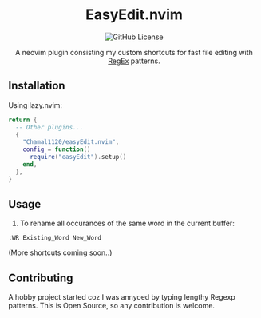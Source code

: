 <div align="center">

# EasyEdit.nvim

![GitHub License](https://img.shields.io/github/license/Chamal1120/easyedit.nvim?style=for-the-badge&logo=google%20docs&logoColor=ffffff)

A neovim plugin consisting my custom shortcuts for fast file editing with [RegEx](https://en.wikipedia.org/wiki/Regular_expression) patterns.

</div>

## Installation

Using lazy.nvim:

```lua
return {
  -- Other plugins...
  {
    "Chamal1120/easyEdit.nvim",
    config = function()
      require("easyEdit").setup()
    end,
  },
}

```

## Usage

01. To rename all occurances of the same word in the current buffer:

`:WR Existing_Word New_Word `

(More shortcuts coming soon..)

## Contributing

A hobby project started coz I was annyoed by typing lengthy Regexp patterns. This is Open Source, so any contribution is welcome.
